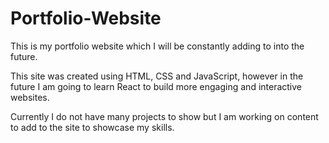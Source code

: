 # Portfolio-Website
This is my portfolio website which I will be constantly adding to into the future.

This site was created using HTML, CSS and JavaScript, however in the future I am going to learn React to build more engaging and interactive websites.

Currently I do not have many projects to show but I am working on content to add to the site to showcase
my skills.
